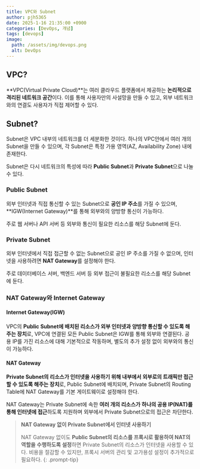 ```yaml
---
title: VPC와 Subnet
author: pjh5365
date: 2025-1-16 21:35:00 +0900
categories: [DevOps, 개념]
tags: [devops]
image:
  path: /assets/img/devops.png
  alt: DevOps
---
```


## VPC?

**VPC(Virtual Private Cloud)**는 여러 클라우드 플랫폼에서 제공하는 **논리적으로 격리된 네트워크 공간**이다. 이를 통해 사용자만의 사설망을 만들 수 있고, 외부 네트워크와의 연결도 사용자가 직접 제어할 수 있다.

## Subnet?

Subnet은 VPC 내부의 네트워크를 더 세분화한 것이다. 하나의 VPC안에서 여러 개의 Subnet을 만들 수 있으며, 각 Subnet은 특정 가용 영역(AZ, Availability Zone) 내에 존재한다.

Subnet은 다시 네트워크의 특성에 따라 **Public Subnet**과 **Private Subnet**으로 나눌 수 있다.

### Public Subnet

외부 인터넷과 직접 통신할 수 있는 Subnet으로 **공인 IP 주소**를 가질 수 있으며, **IGW(Internet Gateway)**를 통해 외부와의 양방향 통신이 가능하다.

주로 웹 서버나 API 서버 등 외부와 통신이 필요한 리소스를 해당 Subnet에 둔다.

### Private Subnet

외부 인터넷에서 직접 접근할 수 없는 Subnet으로 공인 IP 주소를 가질 수 없으며, 인터넷을 사용하려면 **NAT Gateway**를 설정해야 한다.

주로 데이터베이스 서버, 백엔드 서버 등 외부 접근이 불필요한 리소스를 해당 Subnet에 둔다.

### NAT Gateway와 Internet Gateway

#### Internet Gateway(IGW)

VPC의 **Public Subnet에 배치된 리소스가 외부 인터넷과 양방향 통신할 수 있도록 해주는 장치**로, VPC에 연결된 모든 Public Subnet은 IGW를 통해 외부와 연결된다. 공용 IP를 가진 리소스에 대해 기본적으로 작동하며, 별도의 추가 설정 없이 외부와의 통신이 가능하다.

#### NAT Gateway

**Private Subnet의 리소스가 인터넷을 사용하기 위해 내부에서 외부로의 트래픽만 접근할 수 있도록 해주는 장치**로, Public Subnet에 배치되며, Private Subnet의 Routing Table에 NAT Gateway를 기본 게이트웨이로 설정해야 한다.

NAT Gateway는 Private Subnet에 속한 **여러 개의 리소스가 하나의 공용 IP(NAT)를 통해 인터넷에 접근**하도록 지원하며 외부에서 Private Subnet으로의 접근은 차단한다.

> **NAT Gateway 없이 Private Subnet에서 인터넷 사용하기**
>
> NAT Gateway 없이도 **Public Subnet의 리소스를 프록시로 활용하여 NAT의 역할을 수행하도록 설정**하면 Private Subnet의 리소스가 인터넷을 사용할 수 있다. 비용을 절감할 수 있지만, 프록시 서버의 관리 및 고가용성 설정이 추가적으로 필요하다.
{: .prompt-tip}